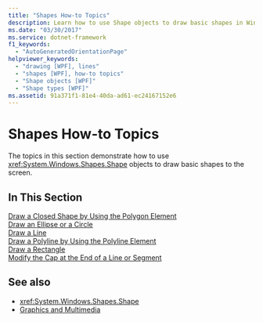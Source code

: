 ```yaml
---
title: "Shapes How-to Topics"
description: Learn how to use Shape objects to draw basic shapes in Windows Presentation Foundation (WPF).
ms.date: "03/30/2017"
ms.service: dotnet-framework
f1_keywords: 
  - "AutoGeneratedOrientationPage"
helpviewer_keywords: 
  - "drawing [WPF], lines"
  - "shapes [WPF], how-to topics"
  - "Shape objects [WPF]"
  - "Shape types [WPF]"
ms.assetid: 91a371f1-81e4-40da-ad61-ec24167152e6
---
```

# Shapes How-to Topics

The topics in this section demonstrate how to use <xref:System.Windows.Shapes.Shape> objects to draw basic shapes to the screen.  
  
## In This Section  

[Draw a Closed Shape by Using the Polygon Element](how-to-draw-a-closed-shape-by-using-the-polygon-element.md)  
[Draw an Ellipse or a Circle](how-to-draw-an-ellipse-or-a-circle.md)  
[Draw a Line](how-to-draw-a-line.md)  
[Draw a Polyline by Using the Polyline Element](how-to-draw-a-polyline-by-using-the-polyline-element.md)  
[Draw a Rectangle](how-to-draw-a-rectangle.md)  
[Modify the Cap at the End of a Line or Segment](how-to-modify-the-cap-at-the-end-of-a-line-or-segment.md)  
  
## See also

- <xref:System.Windows.Shapes.Shape>
- [Graphics and Multimedia](index.md)
